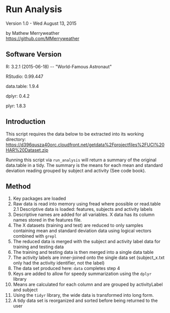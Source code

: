 Run Analysis
========

Version 1.0 - Wed August 13, 2015

by Mathew Merryweather  
<https://github.com/MMerryweather>

Software Version
-----
R: 3.2.1 (2015-06-18) -- "World-Famous Astronaut"

RStudio: 0.99.447

data.table: 1.9.4

dplyr: 0.4.2

plyr: 1.8.3

Introduction
------------
This script requires the data below to be extracted into its working directory:
<https://d396qusza40orc.cloudfront.net/getdata%2Fprojectfiles%2FUCI%20HAR%20Dataset.zip>

Running this script via `run_analysis` will return a summary of the original 
data.table in a tidy. The summary is the means for each mean and standard 
deviation reading grouped by subject and activity (See code book).

Method
------

1. Key packages are loaded
2. Raw data is read into memory using fread where possible or read.table
	2.1 Descriptive data is loaded: features, subjects and activity labels
3. Descriptive names are added for all variables. X data has its column names stored in the features file.
4. The X datasets (training and test) are reduced to only samples containing
mean and standard deviation data using logical vectors combined with `grepl`
5. The reduced data is merged with the subject and activity label data for 
training and testing data
6. The training and testing data is then merged into a single data table
7. The activity labels are inner-joined onto the single data set 
(subject_x.txt only had the activity identifier, not the label)
8. The data set produced here: `data` completes step 4
9. Keys are added to allow for speedy summarization using the `dplyr` library
10. Means are calculated for each column and are grouped by activityLabel 
and subject
11. Using the `tidyr` library, the wide data is transformed into long form.
12. A tidy data set is reorganized and sorted before being returned to the user